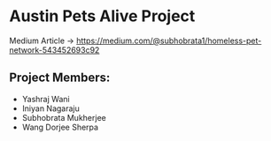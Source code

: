 # Austin Pets Alive Project
Medium Article -> https://medium.com/@subhobrata1/homeless-pet-network-543452693c92

## Project Members:
- Yashraj Wani
- Iniyan Nagaraju
- Subhobrata Mukherjee
- Wang Dorjee Sherpa
